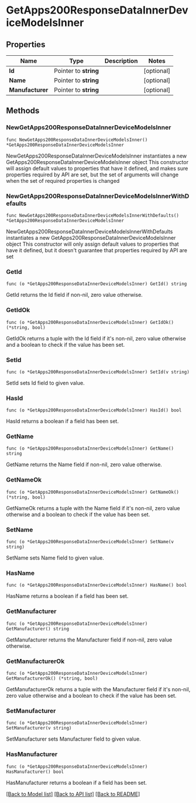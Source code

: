 # GetApps200ResponseDataInnerDeviceModelsInner

## Properties

Name | Type | Description | Notes
------------ | ------------- | ------------- | -------------
**Id** | Pointer to **string** |  | [optional] 
**Name** | Pointer to **string** |  | [optional] 
**Manufacturer** | Pointer to **string** |  | [optional] 

## Methods

### NewGetApps200ResponseDataInnerDeviceModelsInner

`func NewGetApps200ResponseDataInnerDeviceModelsInner() *GetApps200ResponseDataInnerDeviceModelsInner`

NewGetApps200ResponseDataInnerDeviceModelsInner instantiates a new GetApps200ResponseDataInnerDeviceModelsInner object
This constructor will assign default values to properties that have it defined,
and makes sure properties required by API are set, but the set of arguments
will change when the set of required properties is changed

### NewGetApps200ResponseDataInnerDeviceModelsInnerWithDefaults

`func NewGetApps200ResponseDataInnerDeviceModelsInnerWithDefaults() *GetApps200ResponseDataInnerDeviceModelsInner`

NewGetApps200ResponseDataInnerDeviceModelsInnerWithDefaults instantiates a new GetApps200ResponseDataInnerDeviceModelsInner object
This constructor will only assign default values to properties that have it defined,
but it doesn't guarantee that properties required by API are set

### GetId

`func (o *GetApps200ResponseDataInnerDeviceModelsInner) GetId() string`

GetId returns the Id field if non-nil, zero value otherwise.

### GetIdOk

`func (o *GetApps200ResponseDataInnerDeviceModelsInner) GetIdOk() (*string, bool)`

GetIdOk returns a tuple with the Id field if it's non-nil, zero value otherwise
and a boolean to check if the value has been set.

### SetId

`func (o *GetApps200ResponseDataInnerDeviceModelsInner) SetId(v string)`

SetId sets Id field to given value.

### HasId

`func (o *GetApps200ResponseDataInnerDeviceModelsInner) HasId() bool`

HasId returns a boolean if a field has been set.

### GetName

`func (o *GetApps200ResponseDataInnerDeviceModelsInner) GetName() string`

GetName returns the Name field if non-nil, zero value otherwise.

### GetNameOk

`func (o *GetApps200ResponseDataInnerDeviceModelsInner) GetNameOk() (*string, bool)`

GetNameOk returns a tuple with the Name field if it's non-nil, zero value otherwise
and a boolean to check if the value has been set.

### SetName

`func (o *GetApps200ResponseDataInnerDeviceModelsInner) SetName(v string)`

SetName sets Name field to given value.

### HasName

`func (o *GetApps200ResponseDataInnerDeviceModelsInner) HasName() bool`

HasName returns a boolean if a field has been set.

### GetManufacturer

`func (o *GetApps200ResponseDataInnerDeviceModelsInner) GetManufacturer() string`

GetManufacturer returns the Manufacturer field if non-nil, zero value otherwise.

### GetManufacturerOk

`func (o *GetApps200ResponseDataInnerDeviceModelsInner) GetManufacturerOk() (*string, bool)`

GetManufacturerOk returns a tuple with the Manufacturer field if it's non-nil, zero value otherwise
and a boolean to check if the value has been set.

### SetManufacturer

`func (o *GetApps200ResponseDataInnerDeviceModelsInner) SetManufacturer(v string)`

SetManufacturer sets Manufacturer field to given value.

### HasManufacturer

`func (o *GetApps200ResponseDataInnerDeviceModelsInner) HasManufacturer() bool`

HasManufacturer returns a boolean if a field has been set.


[[Back to Model list]](../README.md#documentation-for-models) [[Back to API list]](../README.md#documentation-for-api-endpoints) [[Back to README]](../README.md)


